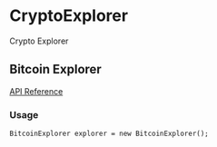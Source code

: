 # CryptoExplorer

Crypto Explorer

## Bitcoin Explorer
[API Reference](https://blockexplorer.com/api-ref)

### Usage
```
BitcoinExplorer explorer = new BitcoinExplorer();
```